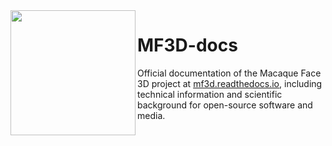 

<img src="https://github.com/Phenomenal-Cat/MF3D-docs/blob/main/source/_images/Logos/MF3D_Logo_black.svg" width="200px" align="left"> 

# MF3D-docs

Official documentation of the Macaque Face 3D project at [mf3d.readthedocs.io](http://mf3d.readthedocs.io), including technical information and scientific background for open-source software and media.
